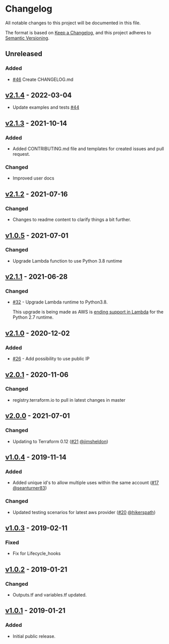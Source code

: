# Changelog

All notable changes to this project will be documented in this file.

The format is based on [Keep a Changelog](https://keepachangelog.com/en/1.0.0/), and this project adheres to [Semantic Versioning](https://semver.org/spec/v2.0.0.html).

## Unreleased

### Added

- [#46](https://github.com/meltwater/terraform-aws-asg-dns-handler/pull/46) Create CHANGELOG.md




## [v2.1.4](https://github.com/meltwater/terraform-aws-asg-dns-handler/compare/v2.1.3...v2.1.4) - 2022-03-04

- Update examples and tests [#44](https://github.com/meltwater/terraform-aws-asg-dns-handler/pull/44)

## [v2.1.3](https://github.com/meltwater/terraform-aws-asg-dns-handler/compare/v2.1.2...v2.1.3) - 2021-10-14

### Added

- Added CONTRIBUTING.md file and templates for created issues and pull request.

### Changed

- Improved user docs

## [v2.1.2](https://github.com/meltwater/terraform-aws-asg-dns-handler/compare/v2.1.1...v2.1.2) - 2021-07-16

### Changed

- Changes to readme content to clarify things a bit further.

## [v1.0.5](https://github.com/meltwater/terraform-aws-asg-dns-handler/compare/v1.0.4...v1.0.5) - 2021-07-01

### Changed

- Upgrade Lambda function to use Python 3.8 runtime

## [v2.1.1](https://github.com/meltwater/terraform-aws-asg-dns-handler/compare/v2.1.0...v2.1.1) - 2021-06-28

### Changed

- [#32](https://github.com/meltwater/terraform-aws-asg-dns-handler/pull/32) - Upgrade Lambda runtime to Python3.8.

  This upgrade is being made as AWS is [ending support in Lambda](https://aws.amazon.com/de/blogs/compute/announcing-end-of-support-for-python-2-7-in-aws-lambda/) for the Python 2.7 runtime.

## [v2.1.0](https://github.com/meltwater/terraform-aws-asg-dns-handler/compare/v2.0.1...v2.1.0) - 2020-12-02

### Added

- [#26](https://github.com/meltwater/terraform-aws-asg-dns-handler/pull/26) - Add possibility to use public IP

## [v2.0.1](https://github.com/meltwater/terraform-aws-asg-dns-handler/compare/v2.0.0...v2.0.1) - 2020-11-06

### Changed

- registry.terraform.io to pull in latest changes in master

## [v2.0.0](https://github.com/meltwater/terraform-aws-asg-dns-handler/compare/v1.0.4...v2.0.0) - 2021-07-01

### Changed

- Updating to Terraform 0.12 ([#21](https://github.com/meltwater/terraform-aws-asg-dns-handler/pull/21) [@jimsheldon](https://github.com/jimsheldon))

## [v1.0.4](https://github.com/meltwater/terraform-aws-asg-dns-handler/compare/v1.0.3...v1.0.4) - 2019-11-14

### Added

- Added unique id's to allow multiple uses within the same account ([#17](https://github.com/meltwater/terraform-aws-asg-dns-handler/pull/17) [@seanturner83](https://github.com/seanturner83))

### Changed

- Updated testing scenarios for latest aws provider ([#20](https://github.com/meltwater/terraform-aws-asg-dns-handler/pull/20) [@hikerspath](https://github.com/hikerspath))

## [v1.0.3](https://github.com/meltwater/terraform-aws-asg-dns-handler/compare/v1.0.2...v1.0.3) - 2019-02-11

### Fixed

- Fix for Lifecycle_hooks

## [v1.0.2](https://github.com/meltwater/terraform-aws-asg-dns-handler/compare/v1.0.1...v1.0.2) - 2019-01-21

### Changed

- Outputs.tf and variables.tf updated.

## [v1.0.1](https://github.com/meltwater/terraform-aws-asg-dns-handler/compare/v1.0.2...v1.0.1) - 2019-01-21

### Added

- Initial public release.

